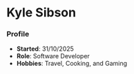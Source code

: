 # Kyle Sibson
### Profile
- **Started**: 31/10/2025
- **Role**: Software Developer
- **Hobbies**: Travel, Cooking, and Gaming
